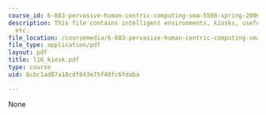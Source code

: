 ```yaml
---
course_id: 6-883-pervasive-human-centric-computing-sma-5508-spring-2006
description: This file contains intelligent environments, kiosks, useful information
  etc.
file_location: /coursemedia/6-883-pervasive-human-centric-computing-sma-5508-spring-2006/6cbc1ad87a18cdf843e75f40fc6fdaba_l16_kiosk.pdf
file_type: application/pdf
layout: pdf
title: l16_kiosk.pdf
type: course
uid: 6cbc1ad87a18cdf843e75f40fc6fdaba

---
```

None